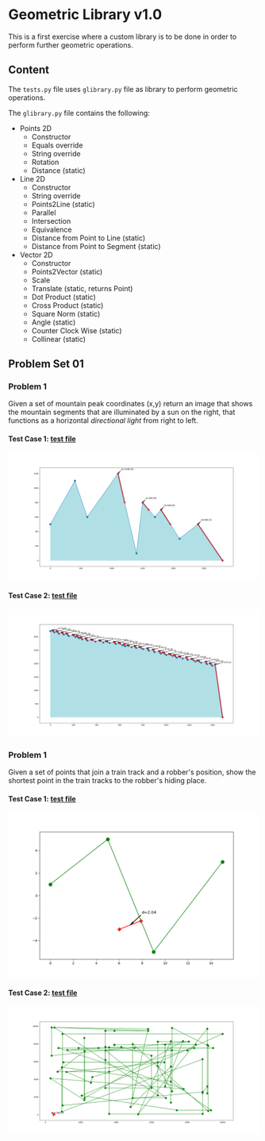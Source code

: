 # Geometric Library v1.0

This is a first exercise where a custom library is to be done in order to perform further geometric operations. <br />

## Content

The `tests.py` file uses `glibrary.py` file as library to perform geometric operations. <br />

The `glibrary.py` file contains the following: <br />

- Points 2D
  - Constructor
  - Equals override
  - String override
  - Rotation
  - Distance (static)
- Line 2D
  - Constructor
  - String override
  - Points2Line (static)
  - Parallel
  - Intersection
  - Equivalence
  - Distance from Point to Line (static)
  - Distance from Point to Segment (static)
- Vector 2D
  - Constructor
  - Points2Vector (static)
  - Scale
  - Translate (static, returns Point)
  - Dot Product (static)
  - Cross Product (static)
  - Square Norm (static)
  - Angle (static)
  - Counter Clock Wise (static)
  - Collinear (static)

## Problem Set 01

### Problem 1

Given a set of mountain peak coordinates (x,y) return an image that shows the mountain segments that are illuminated by a sun on the right, that functions as a horizontal *directional light* from right to left. <br />

#### Test Case 1: [test file](https://github.com/the-other-mariana/computational-geometry/blob/master/geometric-library/1.in)

![image](https://github.com/the-other-mariana/computational-geometry/blob/master/geometric-library/output-img/output_p1_i1.png?raw=true) <br />

#### Test Case 2: [test file](https://github.com/the-other-mariana/computational-geometry/blob/master/geometric-library/2.in)

![image](https://github.com/the-other-mariana/computational-geometry/blob/master/geometric-library/output-img/output_p1_i2.png?raw=true) <br />

### Problem 1

Given a set of points that join a train track and a robber's position, show the shortest point in the train tracks to the robber's hiding place. <br />

#### Test Case 1: [test file](https://github.com/the-other-mariana/computational-geometry/blob/master/geometric-library/3.in)

![image](https://github.com/the-other-mariana/computational-geometry/blob/master/geometric-library/output-img/output_p2_i1.png?raw=true) <br />

#### Test Case 2: [test file](https://github.com/the-other-mariana/computational-geometry/blob/master/geometric-library/4.in)

![image](https://github.com/the-other-mariana/computational-geometry/blob/master/geometric-library/output-img/output_p2_i2.png?raw=true) <br />
